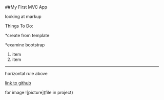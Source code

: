 ﻿##My First MVC App

looking at markup

Things To Do:

*create from template

*examine bootstrap

1. item
2. item

------

horizontal rule above

[link to github](https://github.com)

for image
![picture](file in project)

